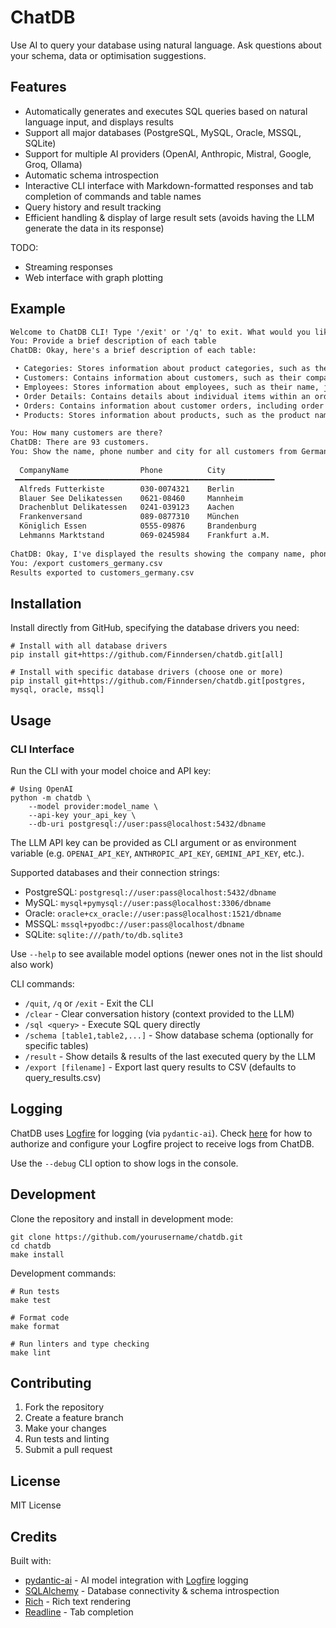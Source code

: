 # ChatDB

Use AI to query your database using natural language. Ask questions about your schema, data or optimisation suggestions.

## Features

- Automatically generates and executes SQL queries based on natural language input, and displays results
- Support all major databases (PostgreSQL, MySQL, Oracle, MSSQL, SQLite)
- Support for multiple AI providers (OpenAI, Anthropic, Mistral, Google, Groq, Ollama)
- Automatic schema introspection
- Interactive CLI interface with Markdown-formatted responses and tab completion of commands and table names
- Query history and result tracking
- Efficient handling & display of large result sets (avoids having the LLM generate the data in its response)

TODO:
- Streaming responses
- Web interface with graph plotting

## Example

```md
Welcome to ChatDB CLI! Type '/exit' or '/q' to exit. What would you like to know about your database? 
You: Provide a brief description of each table
ChatDB: Okay, here's a brief description of each table:

 • Categories: Stores information about product categories, such as the category name and description.     
 • Customers: Contains information about customers, such as their company name, contact details, and address.
 • Employees: Stores information about employees, such as their name, job title, and contact information.                                         
 • Order Details: Contains details about individual items within an order, such as the product, quantity, and price.                                               
 • Orders: Contains information about customer orders, including order date, ship details, and associated customer and employee IDs.           
 • Products: Stores information about products, such as the product name, category, supplier, and price.

You: How many customers are there?
ChatDB: There are 93 customers.
You: Show the name, phone number and city for all customers from Germany
                                                       
  CompanyName                Phone          City            
 ━━━━━━━━━━━━━━━━━━━━━━━━━━━━━━━━━━━━━━━━━━━━━━━━━━━━━━━━━━ 
  Alfreds Futterkiste        030-0074321    Berlin          
  Blauer See Delikatessen    0621-08460     Mannheim        
  Drachenblut Delikatessen   0241-039123    Aachen          
  Frankenversand             089-0877310    München         
  Königlich Essen            0555-09876     Brandenburg     
  Lehmanns Marktstand        069-0245984    Frankfurt a.M.  
              
ChatDB: Okay, I've displayed the results showing the company name, phone number, and city for all customers from Germany.
You: /export customers_germany.csv
Results exported to customers_germany.csv
```


## Installation

Install directly from GitHub, specifying the database drivers you need:

```
# Install with all database drivers
pip install git+https://github.com/Finndersen/chatdb.git[all]

# Install with specific database drivers (choose one or more)
pip install git+https://github.com/Finndersen/chatdb.git[postgres, mysql, oracle, mssql]
```

## Usage

### CLI Interface

Run the CLI with your model choice and API key:

```
# Using OpenAI
python -m chatdb \
    --model provider:model_name \
    --api-key your_api_key \
    --db-uri postgresql://user:pass@localhost:5432/dbname
```

The LLM API key can be provided as CLI argument or as environment variable (e.g. `OPENAI_API_KEY`, `ANTHROPIC_API_KEY`, `GEMINI_API_KEY`, etc.).

Supported databases and their connection strings:
- PostgreSQL: `postgresql://user:pass@localhost:5432/dbname`
- MySQL: `mysql+pymysql://user:pass@localhost:3306/dbname`
- Oracle: `oracle+cx_oracle://user:pass@localhost:1521/dbname`
- MSSQL: `mssql+pyodbc://user:pass@localhost/dbname`
- SQLite: `sqlite:///path/to/db.sqlite3`

Use `--help` to see available model options (newer ones not in the list should also work)

CLI commands:
- `/quit`, `/q` or `/exit` - Exit the CLI
- `/clear` - Clear conversation history (context provided to the LLM)
- `/sql <query>` - Execute SQL query directly
- `/schema [table1,table2,...]` - Show database schema (optionally for specific tables)
- `/result` - Show details & results of the last executed query by the LLM
- `/export [filename]` - Export last query results to CSV (defaults to query_results.csv)


## Logging

ChatDB uses [Logfire](https://github.com/logfire-sh/logfire) for logging (via `pydantic-ai`). 
Check [here](https://logfire.pydantic.dev/docs/#logfire) for how to authorize and configure your Logfire project to receive logs from ChatDB.

Use the `--debug` CLI option to show logs in the console.

## Development

Clone the repository and install in development mode:

```
git clone https://github.com/yourusername/chatdb.git
cd chatdb
make install
```

Development commands:

```
# Run tests
make test

# Format code
make format

# Run linters and type checking
make lint
```

## Contributing

1. Fork the repository
2. Create a feature branch
3. Make your changes
4. Run tests and linting
5. Submit a pull request

## License

MIT License

## Credits

Built with:
- [pydantic-ai](https://github.com/jxnl/pydantic-ai) - AI model integration with [Logfire](https://github.com/logfire-sh/logfire) logging
- [SQLAlchemy](https://www.sqlalchemy.org/) - Database connectivity & schema introspection
- [Rich](https://github.com/Textualize/rich) - Rich text rendering
- [Readline](https://docs.python.org/3/library/readline.html) - Tab completion
